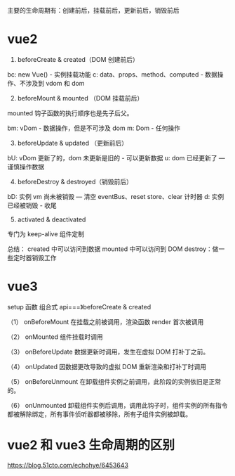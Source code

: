 主要的生命周期有：创建前后，挂载前后，更新前后，销毁前后

# vue2

1. beforeCreate & created（DOM 创建前后）

bc: new Vue() - 实例挂载功能
c: data、props、method、computed - 数据操作、不涉及到 vdom 和 dom

2. beforeMount & mounted （DOM 挂载前后）

mounted 钩子函数的执行顺序也是先子后父。

bm: vDom - 数据操作，但是不可涉及 dom
m: Dom - 任何操作

3. beforeUpdate & updated （更新前后）

bU: vDom 更新了的，dom 未更新是旧的 - 可以更新数据
u: dom 已经更新了 — 谨慎操作数据

4. beforeDestroy & destroyed（销毁前后）

bD: 实例 vm 尚未被销毁 — 清空 eventBus、reset store、clear 计时器
d: 实例已经被销毁 - 收尾

5. activated & deactivated

专门为 keep-alive 组件定制

总结：
created 中可以访问到数据
mounted 中可以访问到 DOM
destroy：做一些定时器销毁工作

# vue3

setup 函数 组合式 api===》beforeCreate & created

（1） onBeforeMount
在挂载之前被调用，渲染函数 render 首次被调用

（2） onMounted
组件挂载时调用

（3） onBeforeUpdate
数据更新时调用，发生在虚拟 DOM 打补丁之前。

（4） onUpdated
因数据更改导致的虚拟 DOM 重新渲染和打补丁时调用

（5） onBeforeUnmount
在卸载组件实例之前调用，此阶段的实例依旧是正常的。

（6） onUnmounted
卸载组件实例后调用，调用此钩子时，组件实例的所有指令都被解除绑定，所有事件侦听器都被移除，所有子组件实例被卸载。

# vue2 和 vue3 生命周期的区别

https://blog.51cto.com/echohye/6453643
